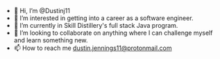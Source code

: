 - 👋 Hi, I’m @Dustinj11
- 👀 I’m interested in getting into a career as a software engineer. 
- 🌱 I’m currently in Skill Distillery's full stack Java program. 
- 💞️ I’m looking to collaborate on anything where I can challenge myself and learn something new. 
- 📫 How to reach me dustin.jennings11@protonmail.com

<!---
Dustinj11/Dustinj11 is a ✨ special ✨ repository because its `README.md` (this file) appears on your GitHub profile.
You can click the Preview link to take a look at your changes.
--->
